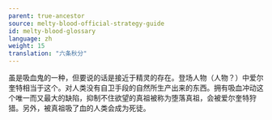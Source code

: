 ```yaml
---
parent: true-ancestor
source: melty-blood-official-strategy-guide
id: melty-blood-glossary
language: zh
weight: 15
translation: "六条秋分"
---
```


虽是吸血鬼的一种，但要说的话是接近于精灵的存在。登场人物（人物？）中爱尔奎特相当于这个。对人类没有自卫手段的自然所生产出来的东西。拥有吸血冲动这个唯一而又最大的缺陷，抑制不住欲望的真祖被称为堕落真祖，会被爱尔奎特狩猎。另外，被真祖吸了血的人类会成为死徒。
